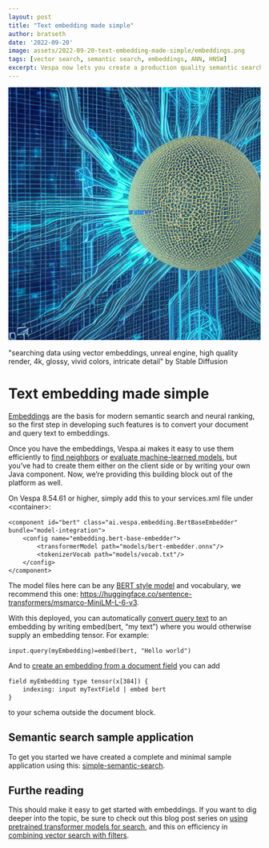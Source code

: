```yaml
---
layout: post
title: "Text embedding made simple"
author: bratseth
date: '2022-09-20'
image: assets/2022-09-20-text-embedding-made-simple/embeddings.png
tags: [vector search, semantic search, embeddings, ANN, HNSW]
excerpt: Vespa now lets you create a production quality semantic search application from scratch in minutes
---
```


![Decorative image](/assets/2022-09-20-text-embedding-made-simple/embeddings.png)
<p class="image-credit">
"searching data using vector embeddings, unreal engine, high quality render, 4k, glossy, vivid colors, intricate detail" by Stable Diffusion
 </p>

# Text embedding made simple

[Embeddings](https://docs.vespa.ai/en/embedding.html) are the basis for modern semantic search and neural ranking, 
so the first step in developing such features is to convert your document 
and query text to embeddings.

Once you have the embeddings, Vespa.ai makes it easy to use them efficiently 
to [find neighbors](https://docs.vespa.ai/en/approximate-nn-hnsw.html) 
or [evaluate machine-learned models](https://docs.vespa.ai/en/onnx.html), 
but you’ve had to create 
them either on the client side or by writing your own Java component. 
Now, we’re providing this building block out of the platform as well.

On Vespa 8.54.61 or higher, simply add this to your services.xml file under &lt;container&gt;:

```
<component id="bert" class="ai.vespa.embedding.BertBaseEmbedder" bundle="model-integration">
    <config name="embedding.bert-base-embedder">
        <transformerModel path="models/bert-embedder.onnx"/>
        <tokenizerVocab path="models/vocab.txt"/>
    </config>
</component>
```

The model files here can be any [BERT style model](https://www.sbert.net) and vocabulary, we recommend this one: https://huggingface.co/sentence-transformers/msmarco-MiniLM-L-6-v3.

With this deployed, you can automatically 
[convert query text](https://docs.vespa.ai/en/embedding.html#embedding-a-query-text) 
to an embedding by writing embed(bert, “my text”) where you would otherwise supply an embedding tensor. For example:

    input.query(myEmbedding)=embed(bert, "Hello world")

And to 
[create an embedding from a document field](https://docs.vespa.ai/en/embedding.html#embedding-a-document-field) 
you can add

    field myEmbedding type tensor(x[384]) {
        indexing: input myTextField | embed bert
    }

to your schema outside the document block.

## Semantic search sample application

To get you started we have created a complete and minimal sample application using this:
[simple-semantic-search](https://github.com/vespa-engine/sample-apps/tree/master/simple-semantic-search).

## Furthe reading

This should make it easy to get started with embeddings. If you want to dig deeper into the topic, 
be sure to check out this blog post series on 
[using pretrained transformer models for search](https://blog.vespa.ai/pretrained-transformer-language-models-for-search-part-1/), 
and this on efficiency in 
[combining vector search with filters](https://blog.vespa.ai/constrained-approximate-nearest-neighbor-search/).
